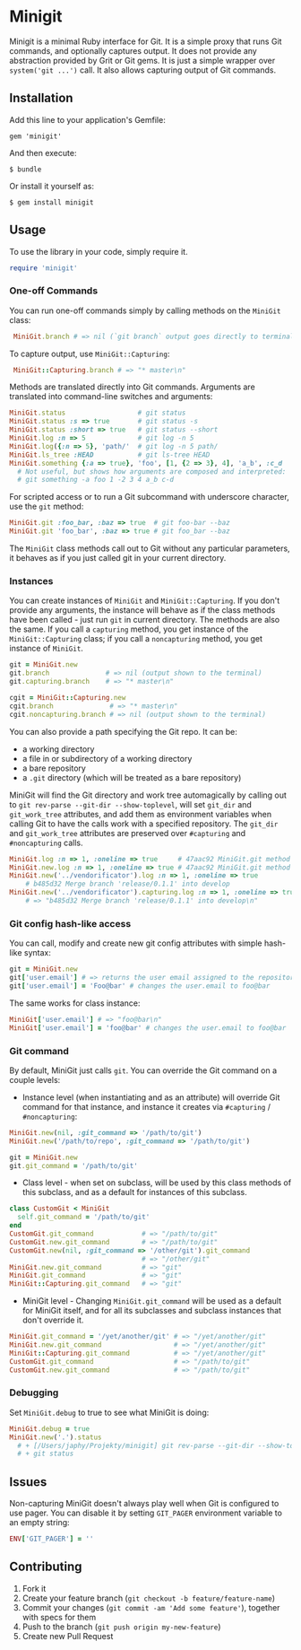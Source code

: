# Minigit

Minigit is a minimal Ruby interface for Git. It is a simple proxy that
runs Git commands, and optionally captures output. It does not provide
any abstraction provided by Grit or Git gems. It is just a simple
wrapper over `system('git ...')` call. It also allows capturing output
of Git commands.

## Installation

Add this line to your application's Gemfile:

    gem 'minigit'

And then execute:

    $ bundle

Or install it yourself as:

    $ gem install minigit

## Usage

To use the library in your code, simply require it.

```ruby
require 'minigit'
```

### One-off Commands

You can run one-off commands simply by calling methods on the `MiniGit`
class:

```ruby
 MiniGit.branch # => nil (`git branch` output goes directly to terminal)
```

To capture output, use `MiniGit::Capturing`:

```ruby
 MiniGit::Capturing.branch # => "* master\n"
```

Methods are translated directly into Git commands. Arguments are
translated into command-line switches and arguments:

```ruby
MiniGit.status                  # git status
MiniGit.status :s => true       # git status -s
MiniGit.status :short => true   # git status --short
MiniGit.log :n => 5             # git log -n 5
MiniGit.log({:n => 5}, 'path/'  # git log -n 5 path/
MiniGit.ls_tree :HEAD           # git ls-tree HEAD
MiniGit.something {:a => true}, 'foo', [1, {2 => 3}, 4], 'a_b', :c_d
  # Not useful, but shows how arguments are composed and interpreted:
  # git something -a foo 1 -2 3 4 a_b c-d
```

For scripted access or to run a Git subcommand with underscore
character, use the `git` method:

```ruby
MiniGit.git :foo_bar, :baz => true  # git foo-bar --baz
MiniGit.git 'foo_bar', :baz => true # git foo_bar --baz
```

The `MiniGit` class methods call out to Git without any particular
parameters, it behaves as if you just called git in your current
directory.

### Instances

You can create instances of `MiniGit` and `MiniGit::Capturing`. If you
don't provide any arguments, the instance will behave as if the class
methods have been called - just run `git` in current directory. The
methods are also the same. If you call a `capturing` method, you get
instance of the `MiniGit::Capturing` class; if you call a `noncapturing`
method, you get instance of `MiniGit`.

```ruby
git = MiniGit.new
git.branch              # => nil (output shown to the terminal)
git.capturing.branch    # => "* master\n"
```

```ruby
cgit = MiniGit::Capturing.new
cgit.branch              # => "* master\n"
cgit.noncapturing.branch # => nil (output shown to the terminal)
```

You can also provide a path specifying the Git repo. It can be:

 * a working directory
 * a file in or subdirectory of a working directory
 * a bare repository
 * a `.git` directory (which will be treated as a bare repository)

MiniGit will find the Git directory and work tree automagically by
calling out to `git rev-parse --git-dir --show-toplevel`, will set
`git_dir` and `git_work_tree` attributes, and add them as environment
variables when calling Git to have the calls work with a specified
repository. The `git_dir` and `git_work_tree` attributes are preserved
over `#capturing` and `#noncapturing` calls.

```ruby
MiniGit.log :n => 1, :oneline => true     # 47aac92 MiniGit.git method
MiniGit.new.log :n => 1, :oneline => true # 47aac92 MiniGit.git method
MiniGit.new('../vendorificator').log :n => 1, :oneline => true
    # b485d32 Merge branch 'release/0.1.1' into develop
MiniGit.new('../vendorificator').capturing.log :n => 1, :oneline => true
    # => "b485d32 Merge branch 'release/0.1.1' into develop\n"
```
### Git config hash-like access

You can call, modify and create new git config attributes with simple hash-like syntax:

```ruby
git = MiniGit.new
git['user.email'] # => returns the user email assigned to the repository
git['user.email'] = 'Foo@bar' # changes the user.email to foo@bar
```

The same works for class instance:

```ruby
MiniGit['user.email'] # => "foo@bar\n"
MiniGit['user.email'] = 'foo@bar' # changes the user.email to foo@bar
```

### Git command

By default, MiniGit just calls `git`. You can override the Git command
on a couple levels:

 * Instance level (when instantiating and as an attribute) will
   override Git command for that instance, and instance it creates via
   `#capturing` / `#noncapturing`:
   
```ruby
MiniGit.new(nil, :git_command => '/path/to/git')
MiniGit.new('/path/to/repo', :git_command => '/path/to/git')
```

```ruby
git = MiniGit.new
git.git_command = '/path/to/git'
```

 * Class level - when set on subclass, will be used by this class
   methods of this subclass, and as a default for instances of this
   subclass.

```ruby
class CustomGit < MiniGit
  self.git_command = '/path/to/git'
end  
CustomGit.git_command            # => "/path/to/git"
CustomGit.new.git_command        # => "/path/to/git"
CustomGit.new(nil, :git_command => '/other/git').git_command
                                 # => "/other/git"
MiniGit.new.git_command          # => "git"
MiniGit.git_command              # => "git"
MiniGit::Capturing.git_command   # => "git"
```

 * MiniGit level - Changing `MiniGit.git_command` will be used as a
   default for MiniGit itself, and for all its subclasses and subclass
   instances that don't override it.

```ruby
MiniGit.git_command = '/yet/another/git' # => "/yet/another/git"
MiniGit.new.git_command                  # => "/yet/another/git"
MiniGit::Capturing.git_command           # => "/yet/another/git"
CustomGit.git_command                    # => "/path/to/git"
CustomGit.new.git_command                # => "/path/to/git"
```

### Debugging

Set `MiniGit.debug` to true to see what MiniGit is doing:

```ruby
MiniGit.debug = true
MiniGit.new('.').status
  # + [/Users/japhy/Projekty/minigit] git rev-parse --git-dir --show-toplevel # => ".git\n/Users/japhy/Projekty/minigit\n"
  # + git status
```

## Issues

Non-capturing MiniGit doesn't always play well when Git is configured
to use pager. You can disable it by setting `GIT_PAGER` environment
variable to an empty string:

```ruby
ENV['GIT_PAGER'] = ''
```

## Contributing

1. Fork it
2. Create your feature branch (`git checkout -b feature/feature-name`)
3. Commit your changes (`git commit -am 'Add some feature'`), together
   with specs for them
4. Push to the branch (`git push origin my-new-feature`)
5. Create new Pull Request
